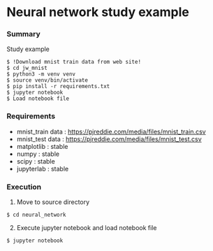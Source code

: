 # Neural network study example

### Summary

Study example

```
$ !Download mnist train data from web site!
$ cd jw_mnist
$ python3 -m venv venv
$ source venv/bin/activate
$ pip install -r requirements.txt
$ jupyter notebook
$ Load notebook file
```

### Requirements

- mnist_train data : https://pjreddie.com/media/files/mnist_train.csv
- mnist_test data : https://pjreddie.com/media/files/mnist_test.csv
- matplotlib : stable
- numpy : stable
- scipy : stable
- jupyterlab : stable


### Execution

1. Move to source directory

```
$ cd neural_network
```

2. Execute jupyter notebook and load notebook file

```
$ jupyter notebook
```
